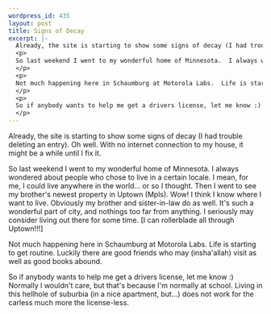 ```yaml
--- 
wordpress_id: 435
layout: post
title: Signs of Decay
excerpt: |-
  Already, the site is starting to show some signs of decay (I had trouble deleting an entry).  Oh well.  With no internet connection to my house, it might be a while until I fix it.
  <p>
  So last weekend I went to my wonderful home of Minnesota.  I always wondered about people who chose to live in a certain locale.  I mean, for me, I could live anywhere in the world... or so I thought.  Then I went to see my brother's newest property in Uptown (Mpls).  Wow!  I think I know where I want to live.  Obviously my brother and sister-in-law do as well.  It's such a wonderful part of city, and nothings too far from anything.  I seriously may consider living out there for some time.  [I can rollerblade all through Uptown!!!]
  </p>
  <p>
  Not much happening here in Schaumburg at Motorola Labs.  Life is starting to get routine.  Luckily there are good friends who may (insha'allah) visit as well as good books abound.
  </p>
  <p>
  So if anybody wants to help me get a drivers license, let me know :)  Normally I wouldn't care, but that's because I'm normally at school.  Living in this hellhole of suburbia (in a nice apartment, but...) does not work for the carless much more the license-less.
  </p>
---
```

Already, the site is starting to show some signs of decay (I had trouble deleting an entry).  Oh well.  With no internet connection to my house, it might be a while until I fix it.
<p>
So last weekend I went to my wonderful home of Minnesota.  I always wondered about people who chose to live in a certain locale.  I mean, for me, I could live anywhere in the world... or so I thought.  Then I went to see my brother's newest property in Uptown (Mpls).  Wow!  I think I know where I want to live.  Obviously my brother and sister-in-law do as well.  It's such a wonderful part of city, and nothings too far from anything.  I seriously may consider living out there for some time.  [I can rollerblade all through Uptown!!!]
</p>
<p>
Not much happening here in Schaumburg at Motorola Labs.  Life is starting to get routine.  Luckily there are good friends who may (insha'allah) visit as well as good books abound.
</p>
<p>
So if anybody wants to help me get a drivers license, let me know :)  Normally I wouldn't care, but that's because I'm normally at school.  Living in this hellhole of suburbia (in a nice apartment, but...) does not work for the carless much more the license-less.
</p>
